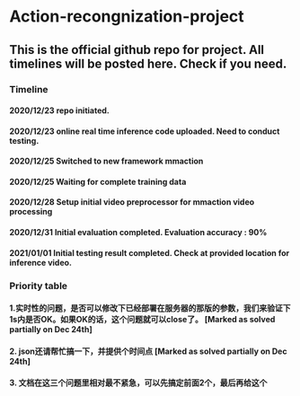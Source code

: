 # Action-recongnization-project

## This is the official github repo for project. All timelines will be posted here. Check if you need.

### Timeline

#### 2020/12/23 repo initiated.
#### 2020/12/23 online real time inference code uploaded. Need to conduct testing.
#### 2020/12/25 Switched to new framework mmaction
#### 2020/12/25 Waiting for complete training data
#### 2020/12/28 Setup initial video preprocessor for mmaction video processing
#### 2020/12/31 Initial evaluation completed. Evaluation accuracy : 90%
#### 2021/01/01 Initial testing result completed. Check at provided location for inference video.

### Priority table

#### 1.实时性的问题，是否可以修改下已经部署在服务器的那版的参数，我们来验证下1s内是否OK。如果OK的话，这个问题就可以close了。 [Marked as solved partially on Dec 24th]

#### 2. json还请帮忙搞一下，并提供个时间点 [Marked as solved partially on Dec 24th]

#### 3. 文档在这三个问题里相对最不紧急，可以先搞定前面2个，最后再给这个
